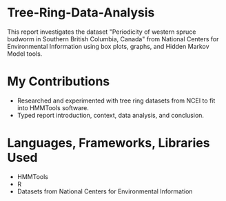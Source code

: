 # Tree-Ring-Data-Analysis
This report investigates the dataset "Periodicity of western spruce budworm in Southern British Columbia, Canada" from National Centers for Environmental Information using box plots, graphs, and Hidden Markov Model tools.

# My Contributions
- Researched and experimented with tree ring datasets from NCEI to fit into HMMTools software.
- Typed report introduction, context, data analysis, and conclusion.

# Languages, Frameworks, Libraries Used
- HMMTools
- R
- Datasets from National Centers for Environmental Information
